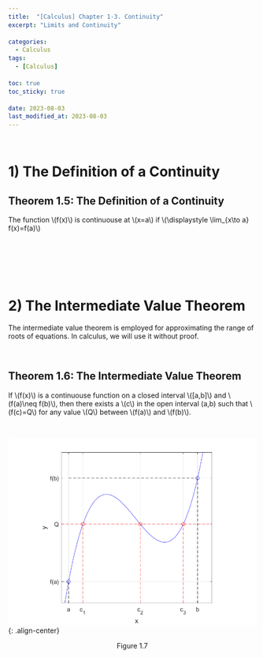 ```yaml
---
title:  "[Calculus] Chapter 1-3. Continuity"
excerpt: "Limits and Continuity"

categories:
  - Calculus
tags:
  - [Calculus]

toc: true
toc_sticky: true
 
date: 2023-08-03
last_modified_at: 2023-08-03
---
```


&nbsp;

# 1) The Definition of a Continuity
## Theorem 1.5: The Definition of a Continuity
The function \\(f(x)\\) is continuouse at \\(x=a\\) if \\(\displaystyle \lim_{x\to a} f(x)=f(a)\\)

&nbsp;

&nbsp;

&nbsp;

# 2) The Intermediate Value Theorem
The intermediate value theorem is employed for approximating the range of roots of equations. In calculus, we will use it without proof.

&nbsp;

## Theorem 1.6: The Intermediate Value Theorem
If \\(f(x)\\) is a continuouse function on a closed interval \\([a,b]\\) and \\(f(a)\neq f(b)\\), then there exists a \\(c\\) in the open interval (a,b) such that \\(f(c)=Q\\) for any value \\(Q\\) between \\(f(a)\\) and \\(f(b)\\).

&nbsp;

![image](/assets/images/calculus1.7.png){: .align-center}
<center>Figure 1.7</center>

